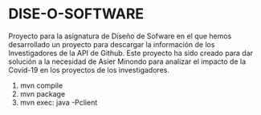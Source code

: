# DISE-O-SOFTWARE

Proyecto para la asignatura de Diseño de Sofware en el que hemos desarrollado un proyecto para descargar la información de los Investigadores de la API de Github.
Este proyecto ha sido creado para dar solución a la necesidad de Asier Minondo para analizar el impacto de la Covid-19 en los proyectos de los investigadores. 

1. mvn compile
2. mvn package
3. mvn exec: java -Pclient
